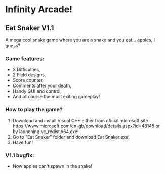 # Infinity Arcade!
## Eat Snaker V1.1
A mega cool snake game where you are a snake and you eat... apples, I guess?
### Game features:
- 3 Difficulties,
- 2 Field designs,
- Score counter,
- Comments after your death,
- Handy GUI and control,
- And of course the most exiting gameplay!
### How to play the game?
1. Download and install Visual C++ either from oficial microsoft site https://www.microsoft.com/en-gb/download/details.aspx?id=48145 or by launching vc_redist.x64.exe!
2. Go to "Eat Snaker" folder and download Eat Snaker.exe!
3. Have fun!
### V1.1 bugfix:
- Now apples can't spawn in the snake!
